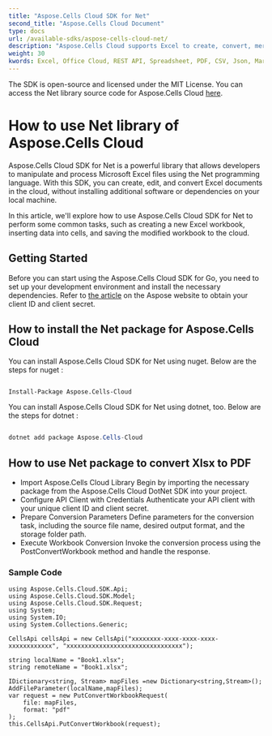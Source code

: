 ```yaml
---
title: "Aspose.Cells Cloud SDK for Net"
second_title: "Aspose.Cells Cloud Document"
type: docs
url: /available-sdks/aspose-cells-cloud-net/
description: "Aspose.Cells Cloud supports Excel to create, convert, merge, split, protected, inner object operation, and so on."
weight: 30
kwords: Excel, Office Cloud, REST API, Spreadsheet, PDF, CSV, Json, Markdwon, Net
---
```


The SDK is open-source and licensed under the MIT License. You can access the Net library source code for Aspose.Cells Cloud [here](https://github.com/aspose-cells-cloud/aspose-cells-cloud-dotnet).

# **How to use Net library of Aspose.Cells Cloud**

Aspose.Cells Cloud SDK for Net is a powerful library that allows developers to manipulate and process Microsoft Excel files using the Net programming language. With this SDK, you can create, edit, and convert Excel documents in the cloud, without installing additional software or dependencies on your local machine.

In this article, we'll explore how to use Aspose.Cells Cloud SDK for Net to perform some common tasks, such as creating a new Excel workbook, inserting data into cells, and saving the modified workbook to the cloud.

## Getting Started

Before you can start using the Aspose.Cells Cloud SDK for Go, you need to set up your development environment and install the necessary dependencies. Refer to [the article](https://docs.aspose.cloud/cells/quickstart/) on the Aspose website to obtain your client ID and client secret.

## How to install the Net package for Aspose.Cells Cloud

You can install Aspose.Cells Cloud SDK for Net using nuget. Below are the steps for nuget :

```nuget

Install-Package Aspose.Cells-Cloud

```

You can install Aspose.Cells Cloud SDK for Net using dotnet, too. Below are the steps for dotnet :

```powershell

dotnet add package Aspose.Cells-Cloud 

```

## How to use Net package to convert Xlsx to PDF

- Import Aspose.Cells Cloud Library
  Begin by importing the necessary package from the Aspose.Cells Cloud DotNet SDK into your project.
- Configure API Client with Credentials
  Authenticate your API client with your unique client ID and client secret.
- Prepare Conversion Parameters
  Define parameters for the conversion task, including the source file name, desired output format, and the storage folder path.
- Execute Workbook Conversion
  Invoke the conversion process using the PostConvertWorkbook method and handle the response.

### **Sample Code**

```CSharp
using Aspose.Cells.Cloud.SDK.Api;
using Aspose.Cells.Cloud.SDK.Model;
using Aspose.Cells.Cloud.SDK.Request;
using System;
using System.IO;
using System.Collections.Generic;

CellsApi cellsApi = new CellsApi("xxxxxxxx-xxxx-xxxx-xxxx-xxxxxxxxxxxx", "xxxxxxxxxxxxxxxxxxxxxxxxxxxxxxxx");

string localName = "Book1.xlsx";
string remoteName = "Book1.xlsx";

IDictionary<string, Stream> mapFiles =new Dictionary<string,Stream>(); 
AddFileParameter(localName,mapFiles);       
var request = new PutConvertWorkbookRequest(
    file: mapFiles,
    format: "pdf"
);
this.CellsApi.PutConvertWorkbook(request);
```
